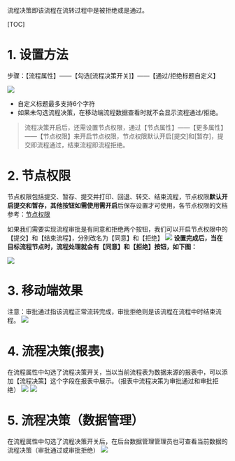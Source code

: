 流程决策即该流程在流转过程中是被拒绝或是通过。

[TOC]

# 1. 设置方法
步骤：【流程属性】——【勾选[流程决策开关]】——【通过/拒绝标题自定义】


![](http://docfiles.baibaoyun.com/FrjRzJVGiJ4uO1vAMdHGABfcmvc4)
* 自定义标题最多支持6个字符
* 如果未勾选流程决策，在移动端流程数据查看时就不会显示流程通过/拒绝。



> 流程决策开启后，还需设置节点权限，通过【节点属性】——【更多属性】——【节点权限】来开启节点权限，节点权限默认开启[提交]和[暂存]，提交即流程通过，结束流程即流程拒绝。

# 2. 节点权限
节点权限包括提交、暂存、提交并打印、回退、转交、结束流程，节点权限**默认开启提交和暂存，其他按钮如需使用需开启**后保存设置才可使用，各节点权限的文档参考：[节点权限](https://doc.baibaoyun.com/doc/10205)

如果我们需要实现流程审批是有同意和拒绝两个按钮，我们可以开启节点权限中的【提交】和【结束流程】，分别改名为【同意】和【拒绝】
![](http://docfiles.baibaoyun.com/lsk8YKlLdPBT59XMfVqGO1aXVK9q)
**设置完成后，当在目标流程节点时，流程处理就会有【同意】和【拒绝】按钮，如下图：**


![](http://docfiles.baibaoyun.com/Fjy5MjNDTECDrObV2wDZXPdAzG_s)



# 3. 移动端效果
注意：审批通过指该流程正常流转完成，审批拒绝则是该流程在流程中时结束流程。
![](http://docfiles.baibaoyun.com/Fr5od0r6GK2MuPnc80Xnu5xn_7Tr)


# 4. 流程决策(报表)
在流程属性中勾选了流程决策开关，当以当前流程表为数据来源的报表中，可以添加【流程决策】这个字段在报表中展示。（报表中流程决策为审批通过和审批拒绝）
![](http://docfiles.baibaoyun.com/FtnSjRDMeyOaxChhYGMGaJAvVprT)
![](http://docfiles.baibaoyun.com/FvKgE91VipRIdUEuESAhuwoDEcdC)
# 5. 流程决策（数据管理）
在流程属性中勾选了流程决策开关后，在后台数据管理管理员也可查看当前数据的流程决策（审批通过或审批拒绝）
![](http://docfiles.baibaoyun.com/Ft_kvd0yUBUWFmNHvW8kZQHp7fUh)